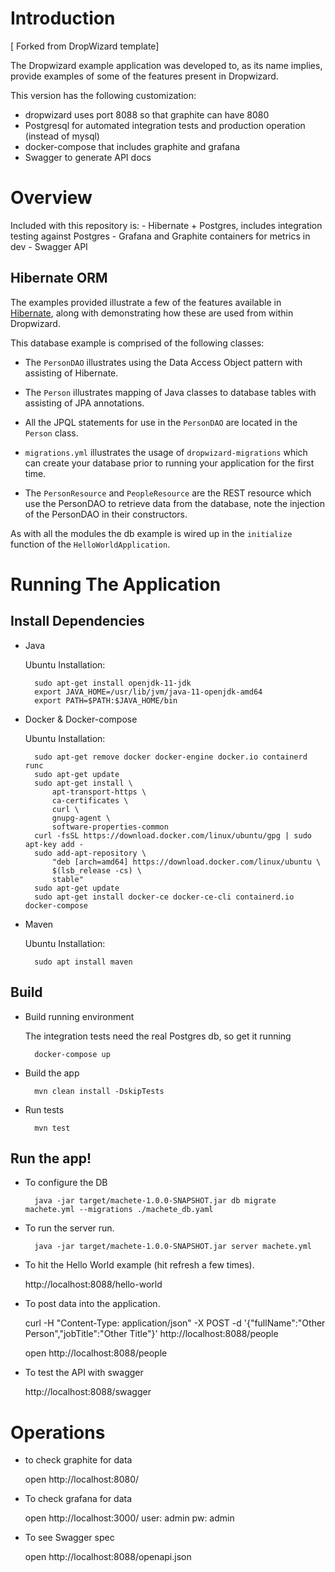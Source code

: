 # Introduction
[ Forked from DropWizard template]

The Dropwizard example application was developed to, as its name implies, provide examples of some of the features
present in Dropwizard.

This version has the following customization:
* dropwizard uses port 8088 so that graphite can have 8080
* Postgresql for automated integration tests and production operation (instead of mysql)
* docker-compose that includes graphite and grafana
* Swagger to generate API docs

# Overview

Included with this repository is:
	- Hibernate + Postgres, includes integration testing against Postgres
	- Grafana and Graphite containers for metrics in dev
	- Swagger API
## Hibernate ORM
The examples provided illustrate a few of the features available in [Hibernate](http://hibernate.org/), 
along with demonstrating how these are used from within Dropwizard.

This database example is comprised of the following classes:

* The `PersonDAO` illustrates using the Data Access Object pattern with assisting of Hibernate.

* The `Person` illustrates mapping of Java classes to database tables with assisting of JPA annotations.

* All the JPQL statements for use in the `PersonDAO` are located in the `Person` class.

* `migrations.yml` illustrates the usage of `dropwizard-migrations` which can create your database prior to running
your application for the first time.

* The `PersonResource` and `PeopleResource` are the REST resource which use the PersonDAO to retrieve data from the database, note the injection
of the PersonDAO in their constructors.

As with all the modules the db example is wired up in the `initialize` function of the `HelloWorldApplication`.

# Running The Application

## Install Dependencies
* Java

	Ubuntu Installation:

		sudo apt-get install openjdk-11-jdk
		export JAVA_HOME=/usr/lib/jvm/java-11-openjdk-amd64
		export PATH=$PATH:$JAVA_HOME/bin

* Docker & Docker-compose

	Ubuntu Installation:

		sudo apt-get remove docker docker-engine docker.io containerd runc
		sudo apt-get update
		sudo apt-get install \
			apt-transport-https \
			ca-certificates \
			curl \
			gnupg-agent \
			software-properties-common
		curl -fsSL https://download.docker.com/linux/ubuntu/gpg | sudo apt-key add -
		sudo add-apt-repository \
			"deb [arch=amd64] https://download.docker.com/linux/ubuntu \
			$(lsb_release -cs) \
			stable"
		sudo apt-get update
		sudo apt-get install docker-ce docker-ce-cli containerd.io docker-compose

* Maven

	Ubuntu Installation:

		sudo apt install maven

## Build
* Build running environment

	The integration tests need the real Postgres db, so get it running

		docker-compose up

* Build the app

		mvn clean install -DskipTests

* Run tests

		mvn test


## Run the app!

* To configure the DB

		java -jar target/machete-1.0.0-SNAPSHOT.jar db migrate machete.yml --migrations ./machete_db.yaml

* To run the server run.

        java -jar target/machete-1.0.0-SNAPSHOT.jar server machete.yml

* To hit the Hello World example (hit refresh a few times).

	http://localhost:8088/hello-world

* To post data into the application.

	curl -H "Content-Type: application/json" -X POST -d '{"fullName":"Other Person","jobTitle":"Other Title"}' http://localhost:8088/people
	
	open http://localhost:8088/people

* To test the API with swagger

	http://localhost:8088/swagger


# Operations

* to check graphite for data

	open http://localhost:8080/

* To check grafana for data

	open http://localhost:3000/
	user: admin
	pw: admin

* To see Swagger spec

    open http://localhost:8088/openapi.json

